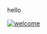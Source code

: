 hello

[![welcome](https://images.app.goo.gl/PXJdXtfsU1qiprM79)](https://www.youtube.com/watch?v=Ssp2Lw6Yzzw)
